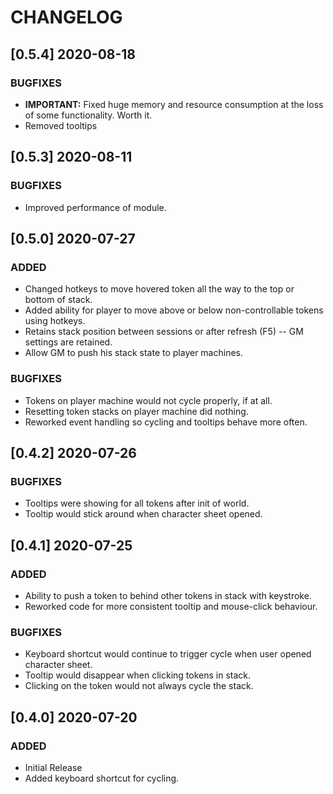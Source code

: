 # CHANGELOG

## [0.5.4] 2020-08-18

### BUGFIXES

- **IMPORTANT:** Fixed huge memory and resource consumption at the loss of some functionality. Worth it.
- Removed tooltips

## [0.5.3] 2020-08-11

### BUGFIXES

- Improved performance of module.

## [0.5.0] 2020-07-27

### ADDED

- Changed hotkeys to move hovered token all the way to the top or bottom of stack.
- Added ability for player to move above or below non-controllable tokens using hotkeys.
- Retains stack position between sessions or after refresh (F5) -- GM settings are retained.
- Allow GM to push his stack state to player machines.

### BUGFIXES

- Tokens on player machine would not cycle properly, if at all.
- Resetting token stacks on player machine did nothing.
- Reworked event handling so cycling and tooltips behave more often.

## [0.4.2] 2020-07-26

### BUGFIXES

- Tooltips were showing for all tokens after init of world.
- Tooltip would stick around when character sheet opened.

## [0.4.1] 2020-07-25

### ADDED

- Ability to push a token to behind other tokens in stack with keystroke.
- Reworked code for more consistent tooltip and mouse-click behaviour.

### BUGFIXES

- Keyboard shortcut would continue to trigger cycle when user opened character sheet.
- Tooltip would disappear when clicking tokens in stack.
- Clicking on the token would not always cycle the stack.

## [0.4.0] 2020-07-20

### ADDED

- Initial Release
- Added keyboard shortcut for cycling.
